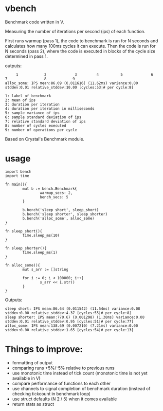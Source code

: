 # vbench
Benchmark code written in V.

Measuring the number of iterations per second (ips) of each function.


First runs warmup (pass 1), the code to benchmark is run for N seconds and calculates how many 100ms cycles it can execute.
Then the code is run for N seconds (pass 2), where the code is executed in blocks of the cycle size determined in pass 1. 

outputs:

```
     1            2             3         4          5             6                7                 8            9
alloc_some: IPS mean:86.09 (0.011616) (11.62ms) variance:0.00 stddev:0.01 relative_stddev:10.00 [cycles:53|# per cycle:8]

1: label of benchmark
2: mean of ips
3: duration per iteration
4: duration per iteration in milliseconds
5: sample variance of ips
6: sample standard deviation of ips
7: relative standard deviation of ips
8: number of cycles executed
9: number of operations per cycle
```

Based on Crystal's Benchmark module.

# usage
```
import bench
import time

fn main(){
        mut b := bench.Benchmark{
                warmup_secs: 2,
                bench_secs: 5
        }
        
        b.bench('sleep short', sleep_short)    
        b.bench('sleep shorter', sleep_shorter)   
        b.bench('alloc_some', alloc_some)   
}

fn sleep_short(){
        time.sleep_ms(10)
}

fn sleep_shorter(){
        time.sleep_ms(1)
}

fn alloc_some(){
        mut s_arr := []string

        for i := 0; i < 100000; i++{
                s_arr << i.str()
        }
}
```
Outputs:
```
sleep short: IPS mean:86.64 (0.011542) (11.54ms) variance:0.00 stddev:0.00 relative_stddev:4.37 [cycles:55|# per cycle:8]
sleep shorter: IPS mean:770.67 (0.001298) (1.30ms) variance:0.00 stddev:0.01 relative_stddev:0.95 [cycles:51|# per cycle:77]
alloc_some: IPS mean:138.69 (0.007210) (7.21ms) variance:0.00 stddev:0.00 relative_stddev:1.65 [cycles:54|# per cycle:13]
```

# Things to improve:
 - formatting of output
 - comparing runs +5%/-5% relative to previous runs
 - use monotonic time instead of tick count (monotonic time is not yet available in V)
 - compare performance of functions to each other
 - use channels to signal completion of benchmark duration (instead of checking tickcount in benchmark loop)
 - use struct defaults (N 2 / 5) when it comes available
 - return stats as struct
